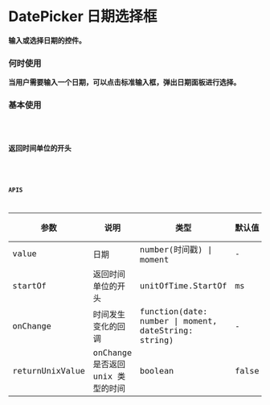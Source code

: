 # DatePicker 日期选择框

**输入或选择日期的控件。**

### 何时使用

**当用户需要输入一个日期，可以点击标准输入框，弹出日期面板进行选择。**

### 基本使用

<code src="./../../demo/date-picker/normal-usage.demo.tsx" />

### 返回时间单位的开头

<code src="./../../demo/date-picker/startof-usage.demo.tsx" />

### APIS

| 参数            | 说明                              | 类型                                                 | 默认值 | 版本 |
| --------------- | --------------------------------- | ---------------------------------------------------- | ------ | ---- |
| value           | 日期                              | number(时间戳) \| moment                             | -      |      |
| startOf         | 返回时间单位的开头                | unitOfTime.StartOf                                   | ms     |      |
| onChange        | 时间发生变化的回调                | function(date: number \| moment, dateString: string) | -      |      |
| returnUnixValue | onChange 是否返回 unix 类型的时间 | boolean                                              | false  |      |

